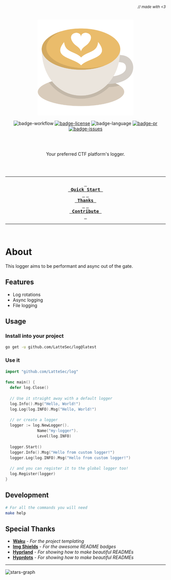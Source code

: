###### _<div align="right"><sub>// made with <3</sub></div>_

<div align="center">

<!-- Project Banner -->

<a href="https://github.com/LatteSec/ctfjx">
  <img src="https://github.com/LatteSec/ctfjx/blob/main/www/docs/static/logo.png" width="300" height="300" alt="">
</a>

<br>

<!-- Badges -->

![badge-workflow]
[![badge-license]][license]
![badge-language]
[![badge-pr]][prs]
[![badge-issues]][issues]

<br><br>

<!-- Description -->

Your preferred CTF platform's logger.

<br><br>

---

<!-- TOC -->

**[<kbd> <br> Quick Start <br> </kbd>](#quick-start)**
**[<kbd> <br> Thanks <br> </kbd>](#special-thanks)**
**[<kbd> <br> Contribute <br> </kbd>][contribute]**

---

<br>

</div>

# About

This logger aims to be performant and async out of the gate.

## Features

- Log rotations
- Async logging
- File logging

## Usage

### Install into your project

```sh
go get -u github.com/LatteSec/log@latest
```

### Use it

```go
import "github.com/LatteSec/log"

func main() {
  defer log.Close()

  // Use it straight away with a default logger
  log.Info().Msg("Hello, World!")
  log.Log(log.INFO).Msg("Hello, World!")

  // or create a logger
  logger := log.NewLogger().
              Name("my-logger").
              Level(log.INFO)

  logger.Start()
  logger.Info().Msg("Hello from custom logger!")
  logger.Log(log.INFO).Msg("Hello from custom logger!")

  // and you can register it to the global logger too!
  log.Register(logger)
}
```

## Development

```sh
# For all the commands you will need
make help
```

## Special Thanks

- **[Waku][waku]** - _For the project templating_
- **[Img Shields][img-shields]** - _For the awesome README badges_
- **[Hyprland][hyprland]** - _For showing how to make beautiful READMEs_
- **[Hyprdots][hyprdots]** - _For showing how to make beautiful READMEs_

---

![stars-graph]

<!-- MARKDOWN LINKS & IMAGES -->
<!-- https://www.markdownguide.org/basic-syntax/#reference-style-links -->

[stars-graph]: https://starchart.cc/LatteSec/log.svg?variant=adaptive
[prs]: https://github.com/LatteSec/log/pulls
[issues]: https://github.com/LatteSec/log/issues
[license]: https://github.com/LatteSec/log/blob/main/LICENSE

<!---------------- {Links} ---------------->

[contribute]: https://github.com/LatteSec/log/blob/main/CONTRIBUTING.md

<!---------------- {Thanks} ---------------->

[waku]: https://github.com/caffeine-addictt/waku
[hyprland]: https://github.com/hyprwm/Hyprland
[hyprdots]: https://github.com/prasanthrangan/hyprdots
[img-shields]: https://shields.io

<!---------------- {Badges} ---------------->

[badge-workflow]: https://github.com/LatteSec/log/actions/workflows/test-worker.yml/badge.svg
[badge-issues]: https://img.shields.io/github/issues/LatteSec/log
[badge-pr]: https://img.shields.io/github/issues-pr/LatteSec/log
[badge-language]: https://img.shields.io/github/languages/top/LatteSec/log
[badge-license]: https://img.shields.io/github/license/LatteSec/log
